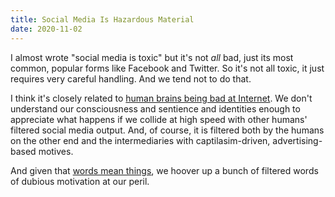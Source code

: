 ```yaml
---
title: Social Media Is Hazardous Material
date: 2020-11-02
---
```


I almost wrote "social media is toxic" but it's not *all* bad, just its most common, popular forms like Facebook and Twitter. So it's not all toxic, it just requires very careful handling. And we tend not to do that.

I think it's closely related to [human brains being bad at Internet][badbrains]. We don't understand our consciousness and sentience and identities enough to appreciate what happens if we collide at high speed with other humans' filtered social media output. And, of course, it is filtered both by the humans on the other end and the intermediaries with captilasim-driven, advertising-based motives.

And given that [words mean things][words], we hoover up a bunch of filtered words of dubious motivation at our peril.

[badbrains]: /notes/human-brains-are-bad-at-internet
[words]: /notes/wisdom/ords-mean-things
